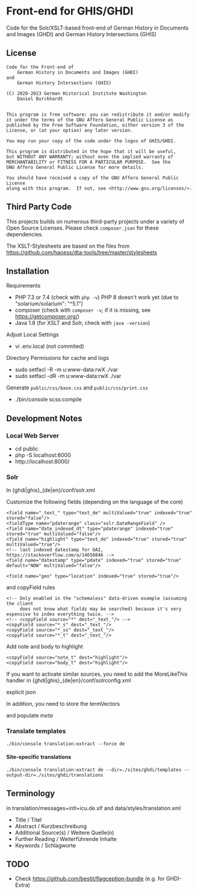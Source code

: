 Front-end for GHIS/GHDI
=======================

Code for the Solr/XSLT-based front-end of
    German History in Documents and Images (GHDI)
and
    German History Intersections (GHIS)

License
-------
    Code for the Front-end of
        German History in Documents and Images (GHDI)
    and
        German History Intersections (GHIS)

    (C) 2020-2023 German Historical Institute Washington
        Daniel Burckhardt


    This program is free software: you can redistribute it and/or modify
    it under the terms of the GNU Affero General Public License as
    published by the Free Software Foundation, either version 3 of the
    License, or (at your option) any later version.

    You may run your copy of the code under the logos of GHIS/GHDI.

    This program is distributed in the hope that it will be useful,
    but WITHOUT ANY WARRANTY; without even the implied warranty of
    MERCHANTABILITY or FITNESS FOR A PARTICULAR PURPOSE.  See the
    GNU Affero General Public License for more details.

    You should have received a copy of the GNU Affero General Public License
    along with this program.  If not, see <http://www.gnu.org/licenses/>.

Third Party Code
----------------
This projects builds on numerous third-party projects under a variety of
Open Source Licenses. Please check `composer.json` for these dependencies.

The XSLT-Stylesheets are based on the files from
    https://github.com/haoess/dta-tools/tree/master/stylesheets

Installation
------------
Requirements

- PHP 7.3 or 7.4 (check with `php -v`)
  PHP 8 doesn't work yet (due to "solarium/solarium": "^5.1")
- composer (check with `composer -v`; if it is missing, see https://getcomposer.org/)
- Java 1.8 (for XSLT and Solr, check with `java -version`)

Adjust Local Settings

- vi .env.local (not commited)

Directory Permissions for cache and logs

- sudo setfacl -R -m u:www-data:rwX ./var
- sudo setfacl -dR -m u:www-data:rwX ./var

Generate `public/css/base.css` and `public/css/print.css`

- ./bin/console scss:compile

Development Notes
-----------------

### Local Web Server

- cd public
- php -S localhost:8000
- http://localhost:8000/

### Solr

In {ghdi|ghis}_{de|en}/conf/solr.xml

Customize the following fields (depending on the language of the core)

    <field name="_text_" type="text_de" multiValued="true" indexed="true" stored="false"/>
    <fieldType name="pdaterange" class="solr.DateRangeField" />
    <field name="date_indexed_dt" type="pdaterange" indexed="true" stored="true" multiValued="false"/>
    <field name="highlight" type="text_de" indexed="true" stored="true" multiValued="true"/>
    <!-- last indexed datestamp for OAI, https://stackoverflow.com/a/14658046 -->
    <field name="datestamp" type="pdate" indexed="true" stored="true" default="NOW" multiValued="false"/>

    <field name="geo" type="location" indexed="true" stored="true"/>

and copyField rules

    <!-- Only enabled in the "schemaless" data-driven example (assuming the client
         does not know what fields may be searched) because it's very expensive to index everything twice. -->
    <!-- <copyField source="*" dest="_text_"/> -->
    <copyField source="*_s" dest="_text_"/>
    <copyField source="*_ss" dest="_text_"/>
    <copyField source="*_t" dest="_text_"/>

Add note and body to highlight

    <copyField source="note_t" dest="highlight"/>
    <copyField source="body_t" dest="highlight"/>


If you want to activate similar sources, you need to add the MoreLikeThis handler
in {ghdi|ghis}_{de|en}/conf/solrconfig.xml

  <!-- The MoreLikeThis request handler is not configured by default and needs to be set up before using it.
          https://solr.apache.org/guide/8_8/morelikethis.html#request-handler-configuration
  -->
  <requestHandler name="/mlt" class="solr.MoreLikeThisHandler">
    <lst name="defaults">
       <str name="echoParams">explicit</str>
       <str name="wt">json</str>
    </lst>
  </requestHandler>

In addition, you need to store the termVectors

  <field name="_text_" type="text_de" multiValued="true" indexed="true" termVectors="true" stored="false"/>
  <field name="_meta_" type="text_de" multiValued="true" indexed="true" termVectors="true" stored="true"/>

and populate _meta_

  <copyField source="title_s" dest="_meta_"/>
  <copyField source="authors_ss" dest="_meta_"/>
  <copyField source="genre_s" dest="_meta_"/>

### Translate templates

    ./bin/console translation:extract --force de

#### Site-specific translations

    ./bin/console translation:extract de --dir=./sites/ghdi/templates --output-dir=./sites/ghdi/translations

Terminology
-----------
in translation/messages+intl+icu.de.xlf and data/styles/translation.xml

* Title / Titel
* Abstract / Kurzbeschreibung
* Additional Source(s) / Weitere Quelle(n)
* Further Reading / Weiterführende Inhalte
* Keywords / Schlagworte

TODO
----
* Check https://github.com/bestit/flagception-bundle (e.g. for GHDI-Extra)
